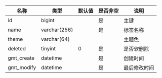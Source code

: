 名称 | 类型 | 默认值 | 是否非空 | 说明
-- | -- | -- | -- |-- 
id | bigint | | 是 | 主键
name | varchar(256) | | 是 | 标签名称
theme | varchar(64) | | | 主题色
deleted | tinyint | 0 | 是 | 是否软删除
gmt_create | datetime | | 是 | 创建时间
gmt_modify | datetime | | 是 | 最后修改时间

